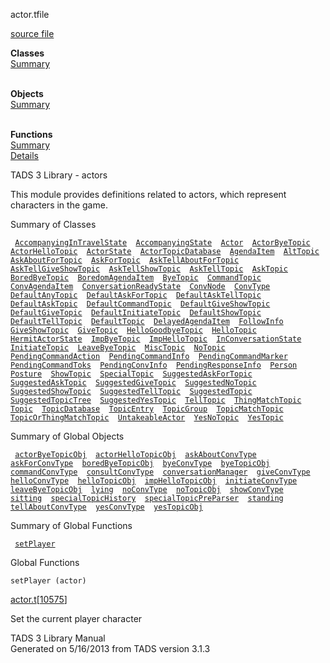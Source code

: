 <span class="title">actor.t</span><span class="type">file</span>

[source file](../source/actor.t.html)

**Classes**  
[Summary](#_ClassSummary_)  
 

**Objects**  
[Summary](#_ObjectSummary_)  
 

**Functions**  
[Summary](#_FunctionSummary_)  
[Details](#_Functions_)

<div class="fdesc">

TADS 3 Library - actors

This module provides definitions related to actors, which represent
characters in the game.

</div>

<span id="_ClassSummary_"></span>

<div class="mjhd">

<span class="hdln">Summary of Classes</span>  

</div>

` `[`AccompanyingInTravelState`](../object/AccompanyingInTravelState.html)`  `[`AccompanyingState`](../object/AccompanyingState.html)`  `[`Actor`](../object/Actor.html)`  `[`ActorByeTopic`](../object/ActorByeTopic.html)`  `[`ActorHelloTopic`](../object/ActorHelloTopic.html)`  `[`ActorState`](../object/ActorState.html)`  `[`ActorTopicDatabase`](../object/ActorTopicDatabase.html)`  `[`AgendaItem`](../object/AgendaItem.html)`  `[`AltTopic`](../object/AltTopic.html)`  `[`AskAboutForTopic`](../object/AskAboutForTopic.html)`  `[`AskForTopic`](../object/AskForTopic.html)`  `[`AskTellAboutForTopic`](../object/AskTellAboutForTopic.html)`  `[`AskTellGiveShowTopic`](../object/AskTellGiveShowTopic.html)`  `[`AskTellShowTopic`](../object/AskTellShowTopic.html)`  `[`AskTellTopic`](../object/AskTellTopic.html)`  `[`AskTopic`](../object/AskTopic.html)`  `[`BoredByeTopic`](../object/BoredByeTopic.html)`  `[`BoredomAgendaItem`](../object/BoredomAgendaItem.html)`  `[`ByeTopic`](../object/ByeTopic.html)`  `[`CommandTopic`](../object/CommandTopic.html)`  `[`ConvAgendaItem`](../object/ConvAgendaItem.html)`  `[`ConversationReadyState`](../object/ConversationReadyState.html)`  `[`ConvNode`](../object/ConvNode.html)`  `[`ConvType`](../object/ConvType.html)`  `[`DefaultAnyTopic`](../object/DefaultAnyTopic.html)`  `[`DefaultAskForTopic`](../object/DefaultAskForTopic.html)`  `[`DefaultAskTellTopic`](../object/DefaultAskTellTopic.html)`  `[`DefaultAskTopic`](../object/DefaultAskTopic.html)`  `[`DefaultCommandTopic`](../object/DefaultCommandTopic.html)`  `[`DefaultGiveShowTopic`](../object/DefaultGiveShowTopic.html)`  `[`DefaultGiveTopic`](../object/DefaultGiveTopic.html)`  `[`DefaultInitiateTopic`](../object/DefaultInitiateTopic.html)`  `[`DefaultShowTopic`](../object/DefaultShowTopic.html)`  `[`DefaultTellTopic`](../object/DefaultTellTopic.html)`  `[`DefaultTopic`](../object/DefaultTopic.html)`  `[`DelayedAgendaItem`](../object/DelayedAgendaItem.html)`  `[`FollowInfo`](../object/FollowInfo.html)`  `[`GiveShowTopic`](../object/GiveShowTopic.html)`  `[`GiveTopic`](../object/GiveTopic.html)`  `[`HelloGoodbyeTopic`](../object/HelloGoodbyeTopic.html)`  `[`HelloTopic`](../object/HelloTopic.html)`  `[`HermitActorState`](../object/HermitActorState.html)`  `[`ImpByeTopic`](../object/ImpByeTopic.html)`  `[`ImpHelloTopic`](../object/ImpHelloTopic.html)`  `[`InConversationState`](../object/InConversationState.html)`  `[`InitiateTopic`](../object/InitiateTopic.html)`  `[`LeaveByeTopic`](../object/LeaveByeTopic.html)`  `[`MiscTopic`](../object/MiscTopic.html)`  `[`NoTopic`](../object/NoTopic.html)`  `[`PendingCommandAction`](../object/PendingCommandAction.html)`  `[`PendingCommandInfo`](../object/PendingCommandInfo.html)`  `[`PendingCommandMarker`](../object/PendingCommandMarker.html)`  `[`PendingCommandToks`](../object/PendingCommandToks.html)`  `[`PendingConvInfo`](../object/PendingConvInfo.html)`  `[`PendingResponseInfo`](../object/PendingResponseInfo.html)`  `[`Person`](../object/Person.html)`  `[`Posture`](../object/Posture.html)`  `[`ShowTopic`](../object/ShowTopic.html)`  `[`SpecialTopic`](../object/SpecialTopic.html)`  `[`SuggestedAskForTopic`](../object/SuggestedAskForTopic.html)`  `[`SuggestedAskTopic`](../object/SuggestedAskTopic.html)`  `[`SuggestedGiveTopic`](../object/SuggestedGiveTopic.html)`  `[`SuggestedNoTopic`](../object/SuggestedNoTopic.html)`  `[`SuggestedShowTopic`](../object/SuggestedShowTopic.html)`  `[`SuggestedTellTopic`](../object/SuggestedTellTopic.html)`  `[`SuggestedTopic`](../object/SuggestedTopic.html)`  `[`SuggestedTopicTree`](../object/SuggestedTopicTree.html)`  `[`SuggestedYesTopic`](../object/SuggestedYesTopic.html)`  `[`TellTopic`](../object/TellTopic.html)`  `[`ThingMatchTopic`](../object/ThingMatchTopic.html)`  `[`Topic`](../object/Topic.html)`  `[`TopicDatabase`](../object/TopicDatabase.html)`  `[`TopicEntry`](../object/TopicEntry.html)`  `[`TopicGroup`](../object/TopicGroup.html)`  `[`TopicMatchTopic`](../object/TopicMatchTopic.html)`  `[`TopicOrThingMatchTopic`](../object/TopicOrThingMatchTopic.html)`  `[`UntakeableActor`](../object/UntakeableActor.html)`  `[`YesNoTopic`](../object/YesNoTopic.html)`  `[`YesTopic`](../object/YesTopic.html)`  `
<span id="_ObjectSummary_"></span>

<div class="mjhd">

<span class="hdln">Summary of Global Objects</span>  

</div>

` `[`actorByeTopicObj`](../object/actorByeTopicObj.html)`  `[`actorHelloTopicObj`](../object/actorHelloTopicObj.html)`  `[`askAboutConvType`](../object/askAboutConvType.html)`  `[`askForConvType`](../object/askForConvType.html)`  `[`boredByeTopicObj`](../object/boredByeTopicObj.html)`  `[`byeConvType`](../object/byeConvType.html)`  `[`byeTopicObj`](../object/byeTopicObj.html)`  `[`commandConvType`](../object/commandConvType.html)`  `[`consultConvType`](../object/consultConvType.html)`  `[`conversationManager`](../object/conversationManager.html)`  `[`giveConvType`](../object/giveConvType.html)`  `[`helloConvType`](../object/helloConvType.html)`  `[`helloTopicObj`](../object/helloTopicObj.html)`  `[`impHelloTopicObj`](../object/impHelloTopicObj.html)`  `[`initiateConvType`](../object/initiateConvType.html)`  `[`leaveByeTopicObj`](../object/leaveByeTopicObj.html)`  `[`lying`](../object/lying.html)`  `[`noConvType`](../object/noConvType.html)`  `[`noTopicObj`](../object/noTopicObj.html)`  `[`showConvType`](../object/showConvType.html)`  `[`sitting`](../object/sitting.html)`  `[`specialTopicHistory`](../object/specialTopicHistory.html)`  `[`specialTopicPreParser`](../object/specialTopicPreParser.html)`  `[`standing`](../object/standing.html)`  `[`tellAboutConvType`](../object/tellAboutConvType.html)`  `[`yesConvType`](../object/yesConvType.html)`  `[`yesTopicObj`](../object/yesTopicObj.html)`  `
<span id="FunctionSummary_"></span>

<div class="mjhd">

<span class="hdln">Summary of Global Functions</span>  

</div>

` `[`setPlayer`](#setPlayer)`  `

<span id="_Functions_"></span>

<div class="mjhd">

<span class="hdln">Global Functions</span>  

</div>

<span id="setPlayer"></span>

`setPlayer (actor)`

[actor.t](../file/actor.t.html)\[[10575](../source/actor.t.html#10575)\]

<div class="desc">

Set the current player character

</div>

<div class="ftr">

TADS 3 Library Manual  
Generated on 5/16/2013 from TADS version 3.1.3

</div>
